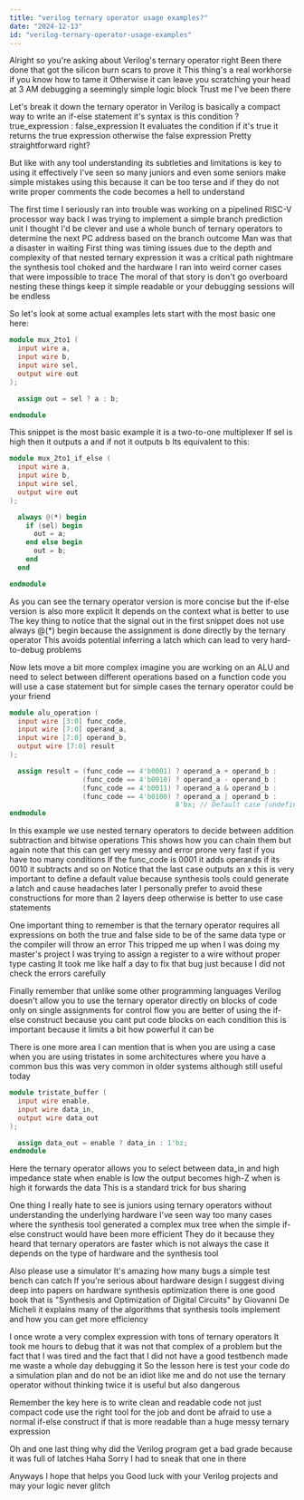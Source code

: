 ```yaml
---
title: "verilog ternary operator usage examples?"
date: "2024-12-13"
id: "verilog-ternary-operator-usage-examples"
---
```


Alright so you're asking about Verilog's ternary operator right Been there done that got the silicon burn scars to prove it This thing's a real workhorse if you know how to tame it Otherwise it can leave you scratching your head at 3 AM debugging a seemingly simple logic block Trust me I've been there

Let's break it down the ternary operator in Verilog is basically a compact way to write an if-else statement it's syntax is this condition ? true_expression : false_expression It evaluates the condition if it's true it returns the true expression otherwise the false expression Pretty straightforward right?

But like with any tool understanding its subtleties and limitations is key to using it effectively I've seen so many juniors and even some seniors make simple mistakes using this because it can be too terse and if they do not write proper comments the code becomes a hell to understand

The first time I seriously ran into trouble was working on a pipelined RISC-V processor way back I was trying to implement a simple branch prediction unit I thought I'd be clever and use a whole bunch of ternary operators to determine the next PC address based on the branch outcome Man was that a disaster in waiting First thing was timing issues due to the depth and complexity of that nested ternary expression it was a critical path nightmare the synthesis tool choked and the hardware I ran into weird corner cases that were impossible to trace The moral of that story is don't go overboard nesting these things keep it simple readable or your debugging sessions will be endless

So let's look at some actual examples lets start with the most basic one here:

```verilog
module mux_2to1 (
  input wire a,
  input wire b,
  input wire sel,
  output wire out
);

  assign out = sel ? a : b;

endmodule
```

This snippet is the most basic example it is a two-to-one multiplexer If sel is high then it outputs a and if not it outputs b Its equivalent to this:

```verilog
module mux_2to1_if_else (
  input wire a,
  input wire b,
  input wire sel,
  output wire out
);

  always @(*) begin
    if (sel) begin
      out = a;
    end else begin
      out = b;
    end
  end

endmodule
```

As you can see the ternary operator version is more concise but the if-else version is also more explicit It depends on the context what is better to use The key thing to notice that the signal out in the first snippet does not use always @(*) begin because the assignment is done directly by the ternary operator This avoids potential inferring a latch which can lead to very hard-to-debug problems

Now lets move a bit more complex imagine you are working on an ALU and need to select between different operations based on a function code you will use a case statement but for simple cases the ternary operator could be your friend

```verilog
module alu_operation (
  input wire [3:0] func_code,
  input wire [7:0] operand_a,
  input wire [7:0] operand_b,
  output wire [7:0] result
);

  assign result = (func_code == 4'b0001) ? operand_a + operand_b :
                  (func_code == 4'b0010) ? operand_a - operand_b :
                  (func_code == 4'b0011) ? operand_a & operand_b :
                  (func_code == 4'b0100) ? operand_a | operand_b :
                                         8'bx; // Default case (undefined output)
endmodule
```

In this example we use nested ternary operators to decide between addition subtraction and bitwise operations This shows how you can chain them but again note that this can get very messy and error prone very fast if you have too many conditions If the func_code is 0001 it adds operands if its 0010 it subtracts and so on Notice that the last case outputs an x this is very important to define a default value because synthesis tools could generate a latch and cause headaches later I personally prefer to avoid these constructions for more than 2 layers deep otherwise is better to use case statements

One important thing to remember is that the ternary operator requires all expressions on both the true and false side to be of the same data type or the compiler will throw an error This tripped me up when I was doing my master's project I was trying to assign a register to a wire without proper type casting It took me like half a day to fix that bug just because I did not check the errors carefully

Finally remember that unlike some other programming languages Verilog doesn't allow you to use the ternary operator directly on blocks of code only on single assignments for control flow you are better of using the if-else construct because you cant put code blocks on each condition this is important because it limits a bit how powerful it can be

There is one more area I can mention that is when you are using a case when you are using tristates in some architectures where you have a common bus this was very common in older systems although still useful today

```verilog
module tristate_buffer (
  input wire enable,
  input wire data_in,
  output wire data_out
);

  assign data_out = enable ? data_in : 1'bz;
endmodule
```

Here the ternary operator allows you to select between data\_in and high impedance state when enable is low the output becomes high-Z when is high it forwards the data This is a standard trick for bus sharing

One thing I really hate to see is juniors using ternary operators without understanding the underlying hardware I've seen way too many cases where the synthesis tool generated a complex mux tree when the simple if-else construct would have been more efficient They do it because they heard that ternary operators are faster which is not always the case it depends on the type of hardware and the synthesis tool

Also please use a simulator It's amazing how many bugs a simple test bench can catch If you're serious about hardware design I suggest diving deep into papers on hardware synthesis optimization there is one good book that is "Synthesis and Optimization of Digital Circuits" by Giovanni De Micheli it explains many of the algorithms that synthesis tools implement and how you can get more efficiency

I once wrote a very complex expression with tons of ternary operators It took me hours to debug that it was not that complex of a problem but the fact that I was tired and the fact that I did not have a good testbench made me waste a whole day debugging it So the lesson here is test your code do a simulation plan and do not be an idiot like me and do not use the ternary operator without thinking twice it is useful but also dangerous

Remember the key here is to write clean and readable code not just compact code use the right tool for the job and dont be afraid to use a normal if-else construct if that is more readable than a huge messy ternary expression

Oh and one last thing why did the Verilog program get a bad grade because it was full of latches Haha Sorry I had to sneak that one in there

Anyways I hope that helps you Good luck with your Verilog projects and may your logic never glitch
